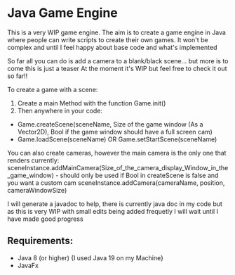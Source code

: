 # Java Game Engine

This is a very WIP game engine. The aim is to create a game engine in Java where people can write scripts to create their own games. 
It won't be complex and until I feel happy about base code and what's implemented

So far all you can do is add a camera to a blank/black scene... but more is to come this is just a teaser
At the moment it's WIP but feel free to check it out so far!!


To create a game with a scene:
1) Create a main Method with the function Game.init()
2) Then anywhere in your code:
- Game.createScene(sceneName, Size of the game window (As a Vector2D), Bool if the game window should have a full screen cam)
- Game.loadScene(sceneName)
OR
Game.setStartScene(sceneName)

You can also create cameras, however the main camera is the only one that renders currently:
sceneInstance.addMainCamera(Size_of_the_camera_display_Window_in_the_game_window) - should only be used if Bool in createScene is false and you want a custom cam
sceneInstance.addCamera(cameraName, position, cameraWindowSize)

I will generate a javadoc to help, there is currently java doc in my code but as this is very WIP with small edits being added frequetly I will wait until I have made good progress

**Requirements:**
-
- Java 8 (or higher)  {I used Java 19 on my Machine}
- JavaFx
